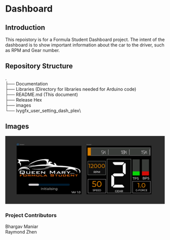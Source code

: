# Dashboard

## Introduction
This repoistory is for a Formula Student Dashboard project. The intent of the dashboard is to show important information about the car to the driver, such as RPM and Gear number.

## Repository Structure
.\
├── Documentation\
├── Libraries   (Directory for libraries needed for Arduino code)\
├── README.md   (This document)\
├── Release Hex\
├── images\
└── lvygfx_user_setting_dash_plex\

## Images

<img src="Images/img_screens.PNG" alt="disp" width="800"/>

### Project Contributors
Bhargav Maniar\
Raymond Zhen